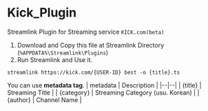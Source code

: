 # Kick_Plugin
Streamlink Plugin for Streaming service `KICK.com(beta)`

1. Download and Copy this file at Streamlink Directory (`%APPDATA%\Streamlink\Plugins`)
2. Run Streamlink and Use it.
```
streamlink https://kick.com/{USER-ID} best -o {title}.ts
```

You can use **metadata tag**.
| metadata | Description |
|--|--|
| {title} | Streaming Title |
| {category} | Streaming Category (usu. Korean) |
| {author} | Channel Name |
